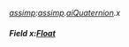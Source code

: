 _[assimp](../../modules/assimp/assimp-module.md):[assimp](../../modules/assimp/assimp-module.md).[aiQuaternion](../../modules/assimp/assimp-aiquaternion.md).x_
##### Field x:[Float](../../modules/wonkey/wonkey-types-float.md)
